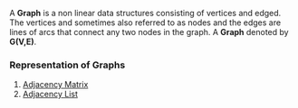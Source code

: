 A **Graph** is a non linear data structures consisting of vertices and edged. The vertices and sometimes also referred to as nodes and the edges are lines of arcs that connect any two nodes in the graph. 
A **Graph** denoted by **G(V,E)**.

### Representation of Graphs
1. [Adjacency Matrix](https://en.wikipedia.org/wiki/Adjacency_matrix) 
2. [Adjacency List](https://en.wikipedia.org/wiki/Adjacency_list)

